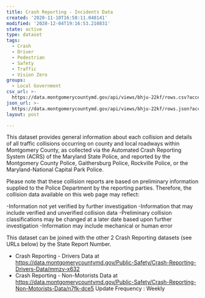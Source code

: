 ```yaml
---
title: Crash Reporting - Incidents Data
created: '2020-11-10T16:58:11.048141'
modified: '2020-12-04T19:16:53.210831'
state: active
type: dataset
tags:
  - Crash
  - Driver
  - Pedestrian
  - Safety
  - Traffic
  - Vision Zero
groups:
  - Local Government
csv_url: >-
  https://data.montgomerycountymd.gov/api/views/bhju-22kf/rows.csv?accessType=DOWNLOAD
json_url: >-
  https://data.montgomerycountymd.gov/api/views/bhju-22kf/rows.json?accessType=DOWNLOAD
layout: post

---
```

This dataset provides general information about each collision and details of all traffic collisions occurring on county and local roadways within Montgomery County, as collected via the Automated Crash Reporting System (ACRS) of the Maryland State Police, and reported by the Montgomery County Police, Gaithersburg Police, Rockville Police, or the Maryland-National Capital Park Police.

Please note that these collision reports are based on preliminary information supplied to the Police Department by the reporting parties. Therefore, the collision data available on this web page may reflect:
 
-Information not yet verified by further investigation
-Information that may include verified and unverified collision data
-Preliminary collision classifications may be changed at a later date based upon further investigation
-Information may include mechanical or human error

This dataset can be joined with the other 2 Crash Reporting datasets (see URLs below) by the State Report Number.
* Crash Reporting - Drivers Data at https://data.montgomerycountymd.gov/Public-Safety/Crash-Reporting-Drivers-Data/mmzv-x632
* Crash Reporting - Non-Motorists Data at https://data.montgomerycountymd.gov/Public-Safety/Crash-Reporting-Non-Motorists-Data/n7fk-dce5
Update Frequency : Weekly
